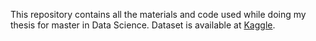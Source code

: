 This repository contains all the materials and code used while doing my thesis for master in Data Science.
Dataset is available at [Kaggle](https://www.kaggle.com/datasets/durgapokharel/sentiment-of-election-based-nepali-tweets).
